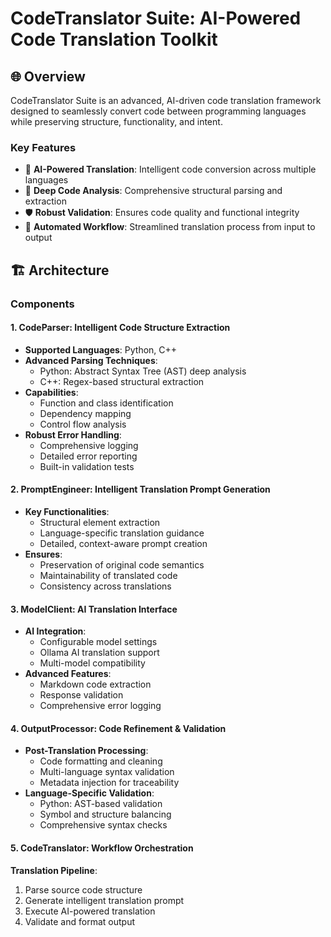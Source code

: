 # CodeTranslator Suite: AI-Powered Code Translation Toolkit

## 🌐 Overview

CodeTranslator Suite is an advanced, AI-driven code translation framework designed to seamlessly convert code between programming languages while preserving structure, functionality, and intent.

### Key Features
- 🤖 **AI-Powered Translation**: Intelligent code conversion across multiple languages
- 🔬 **Deep Code Analysis**: Comprehensive structural parsing and extraction
- 🛡️ **Robust Validation**: Ensures code quality and functional integrity
- 🚀 **Automated Workflow**: Streamlined translation process from input to output

## 🏗️ Architecture

### Components

#### 1. CodeParser: Intelligent Code Structure Extraction
- **Supported Languages**: Python, C++
- **Advanced Parsing Techniques**:
  - Python: Abstract Syntax Tree (AST) deep analysis
  - C++: Regex-based structural extraction
- **Capabilities**:
  - Function and class identification
  - Dependency mapping
  - Control flow analysis
- **Robust Error Handling**:
  - Comprehensive logging
  - Detailed error reporting
  - Built-in validation tests

#### 2. PromptEngineer: Intelligent Translation Prompt Generation
- **Key Functionalities**:
  - Structural element extraction
  - Language-specific translation guidance
  - Detailed, context-aware prompt creation
- **Ensures**:
  - Preservation of original code semantics
  - Maintainability of translated code
  - Consistency across translations

#### 3. ModelClient: AI Translation Interface
- **AI Integration**:
  - Configurable model settings
  - Ollama AI translation support
  - Multi-model compatibility
- **Advanced Features**:
  - Markdown code extraction
  - Response validation
  - Comprehensive error logging

#### 4. OutputProcessor: Code Refinement & Validation
- **Post-Translation Processing**:
  - Code formatting and cleaning
  - Multi-language syntax validation
  - Metadata injection for traceability
- **Language-Specific Validation**:
  - Python: AST-based validation
  - Symbol and structure balancing
  - Comprehensive syntax checks

#### 5. CodeTranslator: Workflow Orchestration
**Translation Pipeline**:
1. Parse source code structure
2. Generate intelligent translation prompt
3. Execute AI-powered translation
4. Validate and format output